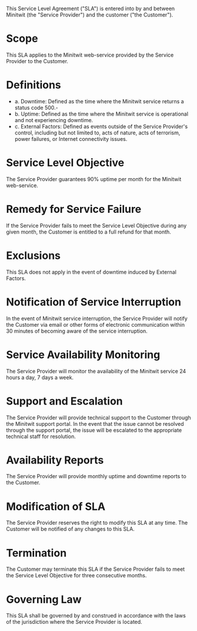 This Service Level Agreement ("SLA") is entered into by and between Minitwit (the "Service Provider") and the customer ("the Customer").

# Scope
This SLA applies to the Minitwit web-service provided by the Service Provider to the Customer.

# Definitions
- a. Downtime: Defined as the time where the Minitwit service returns a status code 500.- 
- b. Uptime: Defined as the time where the Minitwit service is operational and not experiencing downtime.
- c. External Factors: Defined as events outside of the Service Provider's control, including but not limited to, acts of nature, acts of terrorism, power failures, or Internet connectivity issues.

# Service Level Objective
The Service Provider guarantees 90% uptime per month for the Minitwit web-service.

# Remedy for Service Failure
If the Service Provider fails to meet the Service Level Objective during any given month, the Customer is entitled to a full refund for that month.

# Exclusions
This SLA does not apply in the event of downtime induced by External Factors.

# Notification of Service Interruption
In the event of Minitwit service interruption, the Service Provider will notify the Customer via email or other forms of electronic communication within 30 minutes of becoming aware of the service interruption.

# Service Availability Monitoring
The Service Provider will monitor the availability of the Minitwit service 24 hours a day, 7 days a week.

# Support and Escalation
The Service Provider will provide technical support to the Customer through the Minitwit support portal. In the event that the issue cannot be resolved through the support portal, the issue will be escalated to the appropriate technical staff for resolution.

# Availability Reports
The Service Provider will provide monthly uptime and downtime reports to the Customer.

# Modification of SLA
The Service Provider reserves the right to modify this SLA at any time. The Customer will be notified of any changes to this SLA.

# Termination
The Customer may terminate this SLA if the Service Provider fails to meet the Service Level Objective for three consecutive months.

# Governing Law
This SLA shall be governed by and construed in accordance with the laws of the jurisdiction where the Service Provider is located.
